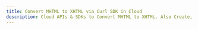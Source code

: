 ---title: Convert MHTML to XHTML via Curl SDK in Clouddescription: Cloud APIs & SDKs to Convert MHTML to XHTML. Also Create, Edit & Render Microsoft Word & OpenOffice documents in the Cloud.---